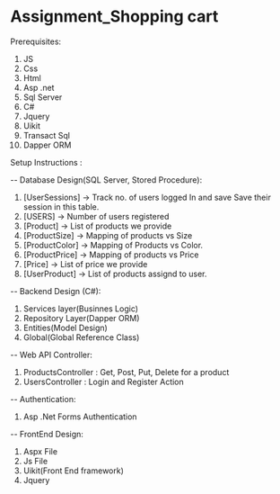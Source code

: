 # Assignment_Shopping cart

Prerequisites:
1. JS
2. Css
3. Html
4. Asp .net
5. Sql Server
6. C#
7. Jquery
8. Uikit
9. Transact Sql
10. Dapper ORM
 

Setup Instructions : 

-- Database Design(SQL Server, Stored Procedure):
  1. [UserSessions] -> Track no. of users logged In and save Save their session in this table.
  2. [USERS] -> Number of users registered
  3. [Product] -> List of products we provide
  4. [ProductSize] -> Mapping of products vs Size
  5. [ProductColor] -> Mapping of Products vs Color.
  6. [ProductPrice] -> Mapping of products vs Price
  7. [Price] -> List of price we provide
  8. [UserProduct] -> List of products assignd to user.
  
-- Backend Design (C#):
  1. Services layer(Businnes Logic)
  2. Repository Layer(Dapper ORM)
  3. Entities(Model Design)
  4. Global(Global Reference Class)

-- Web API Controller:
  1. ProductsController : Get, Post, Put, Delete for a product
  2. UsersController : Login and Register Action
  
-- Authentication:
  1. Asp .Net Forms Authentication
  
-- FrontEnd Design:
  1. Aspx File
  2. Js File
  3. Uikit(Front End framework)
  4. Jquery


  
  
